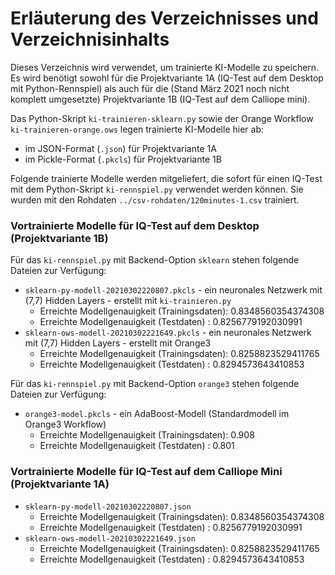 # Erläuterung des Verzeichnisses und Verzeichnisinhalts

Dieses Verzeichnis wird verwendet, um trainierte KI-Modelle zu speichern. Es wird benötigt sowohl für die Projektvariante 1A (IQ-Test auf dem Desktop mit Python-Rennspiel) als auch für die (Stand März 2021 noch nicht komplett umgesetzte) Projektvariante 1B (IQ-Test auf dem Calliope mini).

Das Python-Skript `ki-trainieren-sklearn.py` sowie der Orange Workflow `ki-trainieren-orange.ows` legen trainierte KI-Modelle hier ab:
* im JSON-Format (`.json`) für Projektvariante 1A
* im Pickle-Format (`.pkcls`) für Projektvariante 1B

Folgende trainierte Modelle werden mitgeliefert, die sofort für einen IQ-Test mit dem Python-Skript `ki-rennspiel.py` verwendet werden können. Sie wurden mit den Rohdaten `../csv-rohdaten/120minutes-1.csv` trainiert.

### Vortrainierte Modelle für IQ-Test auf dem Desktop (Projektvariante 1B)

Für das `ki-rennspiel.py` mit Backend-Option `sklearn` stehen folgende Dateien zur Verfügung:

* `sklearn-py-modell-20210302220807.pkcls` - ein neuronales Netzwerk mit (7,7) Hidden Layers - erstellt mit `ki-trainieren.py`
  * Erreichte Modellgenauigkeit (Trainingsdaten):  0.8348560354374308
  * Erreichte Modellgenauigkeit (Testdaten)     :  0.8256779192030991
* `sklearn-ows-modell-20210302221649.pkcls` - ein neuronales Netzwerk mit (7,7) Hidden Layers - erstellt mit Orange3
  * Erreichte Modellgenauigkeit (Trainingsdaten):  0.8258823529411765
  * Erreichte Modellgenauigkeit (Testdaten)     :  0.8294573643410853

Für das `ki-rennspiel.py` mit Backend-Option `orange3` stehen folgende Dateien zur Verfügung:

* `orange3-model.pkcls` - ein AdaBoost-Modell (Standardmodell im Orange3 Workflow)
  * Erreichte Modellgenauigkeit (Trainingsdaten): 0.908
  * Erreichte Modellgenauigkeit (Testdaten)     : 0.801

### Vortrainierte Modelle für IQ-Test auf dem Calliope Mini (Projektvariante 1A)  

  * `sklearn-py-modell-20210302220807.json`
    * Erreichte Modellgenauigkeit (Trainingsdaten):  0.8348560354374308
    * Erreichte Modellgenauigkeit (Testdaten)     :  0.8256779192030991
  * `sklearn-ows-modell-20210302221649.json`
    * Erreichte Modellgenauigkeit (Trainingsdaten):  0.8258823529411765
    * Erreichte Modellgenauigkeit (Testdaten)     :  0.8294573643410853
